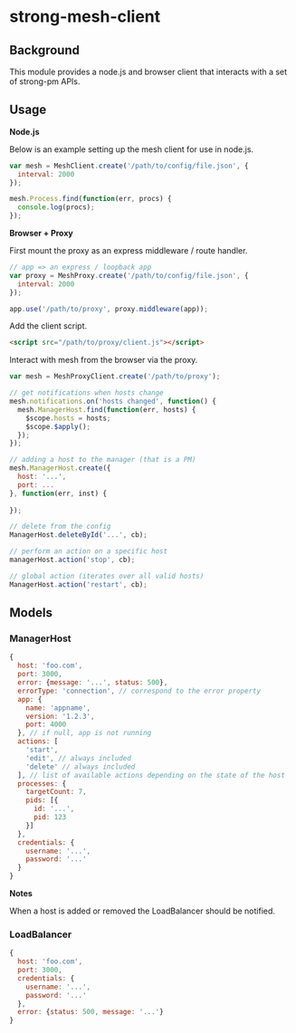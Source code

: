 # strong-mesh-client

## Background

This module provides a node.js and browser client that interacts with a set of
strong-pm APIs.

## Usage

**Node.js**

Below is an example setting up the mesh client for use in node.js.

```js
var mesh = MeshClient.create('/path/to/config/file.json', {
  interval: 2000
});

mesh.Process.find(function(err, procs) {
  console.log(procs);
});
```

**Browser + Proxy**

First mount the proxy as an express middleware / route handler.

```js
// app => an express / loopback app
var proxy = MeshProxy.create('/path/to/config/file.json', {
  interval: 2000
});

app.use('/path/to/proxy', proxy.middleware(app));
```

Add the client script.

```html
<script src="/path/to/proxy/client.js"></script>
```

Interact with mesh from the browser via the proxy.

```js
var mesh = MeshProxyClient.create('/path/to/proxy');

// get notifications when hosts change
mesh.notifications.on('hosts changed', function() {
  mesh.ManagerHost.find(function(err, hosts) {
    $scope.hosts = hosts;
    $scope.$apply();
  });
});

// adding a host to the manager (that is a PM)
mesh.ManagerHost.create({
  host: '...',
  port: ...
}, function(err, inst) {
  
});

// delete from the config
ManagerHost.deleteById('...', cb);

// perform an action on a specific host
managerHost.action('stop', cb);

// global action (iterates over all valid hosts)
ManagerHost.action('restart', cb);
```

## Models

### ManagerHost

```js
{
  host: 'foo.com',
  port: 3000,
  error: {message: '...', status: 500},
  errorType: 'connection', // correspond to the error property
  app: {
    name: 'appname',
    version: '1.2.3',
    port: 4000
  }, // if null, app is not running
  actions: [
    'start',
    'edit', // always included
    'delete' // always included
  ], // list of available actions depending on the state of the host
  processes: {
    targetCount: 7,
    pids: [{
      id: '...',
      pid: 123
    }]
  },
  credentials: {
    username: '...',
    password: '...'
  }
}
```

**Notes**

When a host is added or removed the LoadBalancer should be notified.


### LoadBalancer

```js
{
  host: 'foo.com',
  port: 3000,
  credentials: {
    username: '...',
    password: '...'
  },
  error: {status: 500, message: '...'}
}
```
